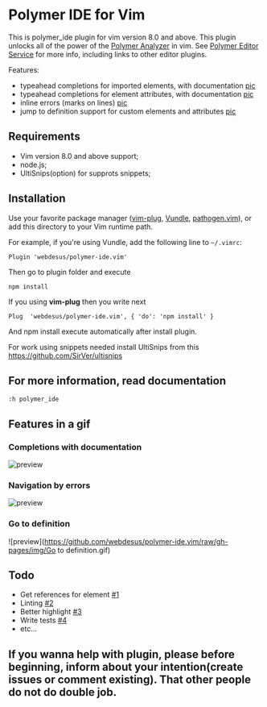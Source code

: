 # Polymer IDE for Vim 

This is polymer_ide plugin for vim version 8.0 and above. This plugin unlocks all of the power of the [Polymer Analyzer](https://github.com/Polymer/polymer-analyzer) in vim. See [Polymer Editor Service](https://github.com/Polymer/polymer-editor-service) for more info, including links to other editor plugins.

Features:

 * typeahead completions for imported elements, with documentation [pic](#Completions_with_documentation)
 * typeahead completions for element attributes, with documentation [pic](#Completions_with_documentation)
 * inline errors (marks on lines) [pic](#Navigation_by_errors)
 * jump to definition support for custom elements and attributes [pic](#Go_to_definition)

## Requirements

 * Vim version 8.0 and above support;
 * node.js; 
 * UltiSnips(option) for supprots snippets;
 
## Installation

Use your favorite package manager
([vim-plug](https://github.com/junegunn/vim-plug),
[Vundle](https://github.com/VundleVim/Vundle.vim),
[pathogen.vim](https://github.com/tpope/vim-pathogen)),
or add this directory to your Vim runtime path.

For example, if you're using Vundle, add the following line to `~/.vimrc`:

```
Plugin 'webdesus/polymer-ide.vim'
```
Then go to plugin folder and execute 
```
npm install
```

If you using **vim-plug** then you write next
```
Plug  'webdesus/polymer-ide.vim', { 'do': 'npm install' }
``` 
And npm install execute automatically after install plugin.

For work using snippets needed install UltiSnips from this https://github.com/SirVer/ultisnips
  
## For more information, read documentation

```
:h polymer_ide
```
## Features in a gif

### <a name="Completions_with_documentation"></a> Completions with documentation 
![preview](https://github.com/webdesus/polymer-ide.vim/raw/gh-pages/img/Completions.gif)

### <a name="Navigation_by_errors"></a> Navigation by errors 
![preview](https://github.com/webdesus/polymer-ide.vim/raw/gh-pages/img/Errors.gif)

### <a name="Go_to_definition"></a> Go to definition 
![preview](https://github.com/webdesus/polymer-ide.vim/raw/gh-pages/img/Go to definition.gif)

## Todo

 * Get references for element [#1](https://github.com/webdesus/polymer-ide.vim/issues/1)
 * Linting [#2](https://github.com/webdesus/polymer-ide.vim/issues/2)
 * Better highlight [#3](https://github.com/webdesus/polymer-ide.vim/issues/3)
 * Write tests [#4](https://github.com/webdesus/polymer-ide.vim/issues/4)
 * etc...

## If you wanna help with plugin, please before beginning, inform about your intention(create issues or comment existing). That other people do not do double job.
